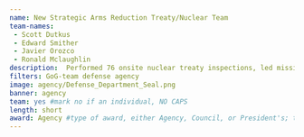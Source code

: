```yaml
---
name: New Strategic Arms Reduction Treaty/Nuclear Team
team-names: 
 - Scott Dutkus
 - Edward Smither
 - Javier Orozco
 - Ronald Mclaughlin
description:  Performed 76 onsite nuclear treaty inspections, led missions to shut down nuclear reactors, and conducted 36 inspection missions in the Russian Federation as part of the New Strategic Arms Reduction Treaty (START). Their efforts were important in the further reduction of the threat of weapons of mass destruction.
filters: GoG-team defense agency
image: agency/Defense_Department_Seal.png
banner: agency
team: yes #mark no if an individual, NO CAPS 
length: short
award: Agency #type of award, either Agency, Council, or President's; this is case sensitive so make sure to match the options listed exactly. This section generates the format of the card
---
```


